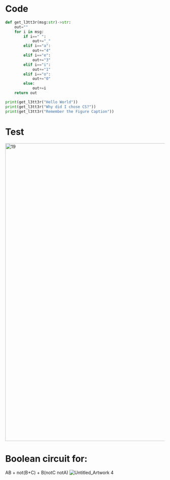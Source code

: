 # Code
```.py
def get_l3tt3r(msg:str)->str:
    out=""
    for i in msg:
        if i==" ":
            out+="_"
        elif i=="a":
            out+="4"
        elif i=="e":
            out+="3"
        elif i=="i":
            out+="1"
        elif i=="o":
            out+="0"
        else:
            out+=i
    return out

print(get_l3tt3r("Hello World"))
print(get_l3tt3r("Why did I chose CS?"))
print(get_l3tt3r("Remember the Figure Caption"))
```

# Test
<img width="941" alt="19" src="https://user-images.githubusercontent.com/100017195/198516336-ccdee2a7-584b-48de-8090-771c57fcecb9.png">

# Boolean circuit for:
AB + not(B+C) + B(notC notA)
![Untitled_Artwork 4](https://user-images.githubusercontent.com/100017195/202835937-97e93a43-2b42-4da7-ac2a-67034cccb461.jpg)
